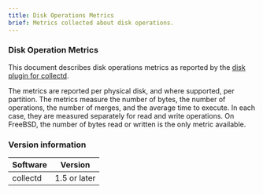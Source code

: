 ```yaml
---
title: Disk Operations Metrics
brief: Metrics collected about disk operations.
---
```

### Disk Operation Metrics

This document describes disk operations metrics as reported by the [disk plugin for collectd](https://collectd.org/wiki/index.php/Plugin:Disk).

The metrics are reported per physical disk, and where supported, per partition.  The metrics measure the number of bytes, the number of operations, the number of merges, and the average time to execute.  In each case, they are measured separately for read and write operations.  On FreeBSD, the number of bytes read or written is the only metric available.

### Version information

| Software  | Version        |
|-----------|----------------|
| collectd  |  1.5 or later  |
